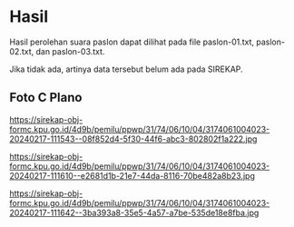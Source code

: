 # Hasil

Hasil perolehan suara paslon dapat dilihat pada file paslon-01.txt, paslon-02.txt, dan paslon-03.txt.

Jika tidak ada, artinya data tersebut belum ada pada SIREKAP.

## Foto C Plano

https://sirekap-obj-formc.kpu.go.id/4d9b/pemilu/ppwp/31/74/06/10/04/3174061004023-20240217-111543--08f852d4-5f30-44f6-abc3-802802f1a222.jpg

https://sirekap-obj-formc.kpu.go.id/4d9b/pemilu/ppwp/31/74/06/10/04/3174061004023-20240217-111610--e2681d1b-21e7-44da-8116-70be482a8b23.jpg

https://sirekap-obj-formc.kpu.go.id/4d9b/pemilu/ppwp/31/74/06/10/04/3174061004023-20240217-111642--3ba393a8-35e5-4a57-a7be-535de18e8fba.jpg
